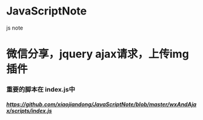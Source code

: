 # JavaScriptNote
js note

# 微信分享，jquery ajax请求，上传img插件
### 重要的脚本在 index.js中
##### https://github.com/xiaojiandong/JavaScriptNote/blob/master/wxAndAjax/scripts/index.js
